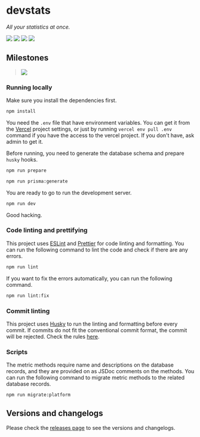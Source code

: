 # devstats

_All your statistics at once._

![](https://devstats-app.vercel.app/api/view/64179f36e3a8ceaf79c7e710)
![](https://devstats-app.vercel.app/api/view/64179f45e3a8ceaf79c7e711)
![](https://devstats-app.vercel.app/api/view/64179f1ee3a8ceaf79c7e70e)
![](https://devstats-app.vercel.app/api/view/64179f4be3a8ceaf79c7e712)

## Milestones

> <a href="https://github.com/sametcodes/devstats/milestone/1">
> <img src="https://devstats-app.vercel.app/api/view/64179f30e3a8ceaf79c7e70f" />
> </a>

### Running locally

Make sure you install the dependencies first.

```bash
npm install
```

You need the `.env` file that have environment variables. You can get it from the [Vercel](https://vercel.com) project settings, or just by running `vercel env pull .env` command if you have the access to the vercel project. If you don't have, ask admin to get it.

Before running, you need to generate the database schema and prepare `husky` hooks.

```bash
npm run prepare
```

```bash
npm run prisma:generate
```

You are ready to go to run the development server.

```bash
npm run dev
```

Good hacking.

### Code linting and prettifying

This project uses [ESLint](https://eslint.org/) and [Prettier](https://prettier.io/) for code linting and formatting. You can run the following command to lint the code and check if there are any errors.

```bash
npm run lint
```

If you want to fix the errors automatically, you can run the following command.

```bash
npm run lint:fix
```

### Commit linting

This project uses [Husky](https://typicode.github.io/husky/#/) to run the linting and formatting before every commit. If commits do not fit the conventional commit format, the commit will be rejected. Check the rules [here](https://www.conventionalcommits.org/en/v1.0.0/#specification).

### Scripts

The metric methods require name and descriptions on the database records, and they are provided on as JSDoc comments on the methods. You can run the following command to migrate metric methods to the related database records.

```bash
npm run migrate:platform
```

## Versions and changelogs

Please check the [releases page](https://github.com/sametcodes/devstats/releases) to see the versions and changelogs.
